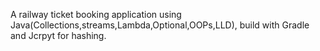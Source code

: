 A railway ticket booking application using Java(Collections,streams,Lambda,Optional,OOPs,LLD), build with Gradle and Jcrpyt for hashing. 
